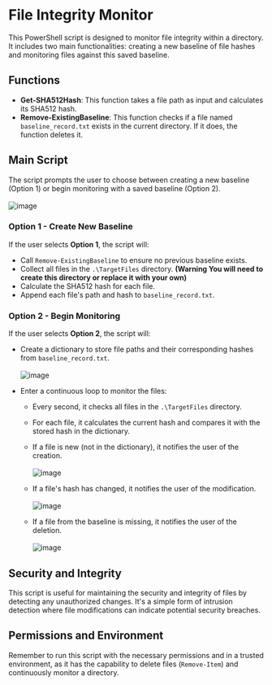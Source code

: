 # File Integrity Monitor

This PowerShell script is designed to monitor file integrity within a directory. It includes two main functionalities: creating a new baseline of file hashes and monitoring files against this saved baseline.

## Functions

- **Get-SHA512Hash**: This function takes a file path as input and calculates its SHA512 hash.
- **Remove-ExistingBaseline**: This function checks if a file named `baseline_record.txt` exists in the current directory. If it does, the function deletes it.

## Main Script

The script prompts the user to choose between creating a new baseline (Option 1) or begin monitoring with a saved baseline (Option 2). </br></br>
![image](https://github.com/jycybersec/PowerShell-FIM-script/assets/171355828/95f33ef9-07b5-4082-8278-dc495f018817)


### Option 1 - Create New Baseline

If the user selects **Option 1**, the script will:
- Call `Remove-ExistingBaseline` to ensure no previous baseline exists.
- Collect all files in the `.\TargetFiles` directory.  **(Warning You will need to create this directory or replace it with your own)**
- Calculate the SHA512 hash for each file.
- Append each file's path and hash to `baseline_record.txt`.

### Option 2 - Begin Monitoring

If the user selects **Option 2**, the script will:
- Create a dictionary to store file paths and their corresponding hashes from `baseline_record.txt`. </br></br>
  ![image](https://github.com/jycybersec/PowerShell-FIM-script/assets/171355828/da3dcb36-51c4-448c-af4a-b5cb10c49c32)

- Enter a continuous loop to monitor the files:
  - Every second, it checks all files in the `.\TargetFiles` directory.
  - For each file, it calculates the current hash and compares it with the stored hash in the dictionary.
  - If a file is new (not in the dictionary), it notifies the user of the creation.</br></br>
   ![image](https://github.com/jycybersec/PowerShell-FIM-script/assets/171355828/37b82218-00c0-42f8-8013-94d69c4ce1f7)


  - If a file's hash has changed, it notifies the user of the modification.</br></br>
   ![image](https://github.com/jycybersec/PowerShell-FIM-script/assets/171355828/190639ab-85c6-4c57-8300-5d0e293701ad)


  - If a file from the baseline is missing, it notifies the user of the deletion.</br></br>
   ![image](https://github.com/jycybersec/PowerShell-FIM-script/assets/171355828/6c5be85a-b7da-4b4f-89a7-3ba4258e7d43)


## Security and Integrity

This script is useful for maintaining the security and integrity of files by detecting any unauthorized changes. It's a simple form of intrusion detection where file modifications can indicate potential security breaches.

## Permissions and Environment

Remember to run this script with the necessary permissions and in a trusted environment, as it has the capability to delete files (`Remove-Item`) and continuously monitor a directory.
